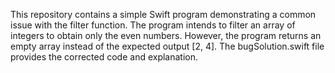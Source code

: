 This repository contains a simple Swift program demonstrating a common issue with the filter function. The program intends to filter an array of integers to obtain only the even numbers. However, the program returns an empty array instead of the expected output [2, 4]. The bugSolution.swift file provides the corrected code and explanation.